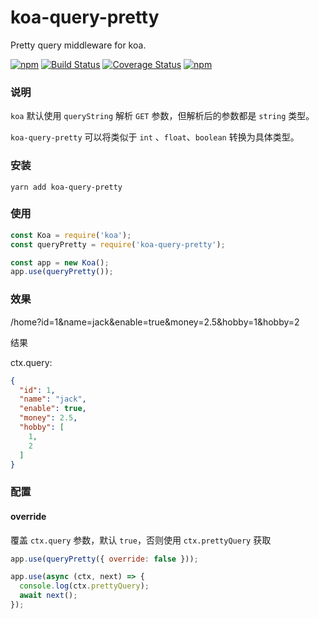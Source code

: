 # koa-query-pretty

Pretty query middleware for koa.

[![npm](https://img.shields.io/npm/v/koa-query-pretty.svg?style=flat-square)](https://www.npmjs.com/package/koa-query-pretty)
[![Build Status](https://travis-ci.org/MinJieLiu/koa-query-pretty.svg?branch=master)](https://travis-ci.org/MinJieLiu/koa-query-pretty)
[![Coverage Status](https://coveralls.io/repos/github/MinJieLiu/koa-query-pretty/badge.svg?branch=master)](https://coveralls.io/github/MinJieLiu/koa-query-pretty?branch=master)
[![npm](https://img.shields.io/npm/dt/koa-query-pretty.svg?style=flat-square)](https://github.com/MinJieLiu/koa-query-pretty)

### 说明

`koa` 默认使用 `queryString` 解析 `GET` 参数，但解析后的参数都是 `string` 类型。

`koa-query-pretty` 可以将类似于 `int` 、`float`、`boolean` 转换为具体类型。

### 安装

```
yarn add koa-query-pretty
```

### 使用

```js
const Koa = require('koa');
const queryPretty = require('koa-query-pretty');

const app = new Koa();
app.use(queryPretty());
```

### 效果

/home?id=1&name=jack&enable=true&money=2.5&hobby=1&hobby=2

结果

ctx.query:
```json
{
  "id": 1,
  "name": "jack",
  "enable": true,
  "money": 2.5,
  "hobby": [
    1,
    2
  ]
}
```

### 配置

#### override

覆盖 `ctx.query` 参数，默认 `true`，否则使用 `ctx.prettyQuery` 获取

```js
app.use(queryPretty({ override: false }));

app.use(async (ctx, next) => {
  console.log(ctx.prettyQuery);
  await next();
});
```
